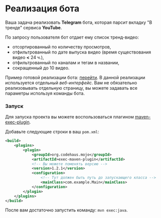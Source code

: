 # Реализация бота

Ваша задача реализовать **Telegram** бота, которая парсит вкладку "В тренде" сервиса **YouTube**. 

По запросу пользователя бот отдает ему список тренд-видео:
* отсортированный по количеству просмотров,
* отфильтрованный по дате выпуска видео (время существования видео **<** 24 ч.),
* отфильтрованный по каналам и тегам в названии,
* сокращенный до 10 видео.

Пример готовой реализации бота: [перейти](https://telegram.me/YouTrendsBot). 
В данной реализации используется отдельный *веб-интерфейс*.
Вам не обязательно реализовывать отдельную страницу, вы можете задавать все параметры используя команды бота.

### Запуск
Для запуска проекта вы можете воспользоваться плагином [maven-exec-plugin](http://www.mojohaus.org/exec-maven-plugin/usage.html).

Добавьте следующие строки в ваш `pom.xml`:

```xml
<build>
    <plugins>
        <plugin>
            <groupId>org.codehaus.mojo</groupId>
            <artifactId>exec-maven-plugin</artifactId>
            <!-- Вы можете поменять версию -->
            <version>1.2.1</version>
            <configuration>
                <!-- Тут должен быть путь до запускающего класса -->
                <mainClass>com.example.Main</mainClass> 
            </configuration>
        </plugin>
    </plugins>
</build>
```

После вам достаточно запустить команду: `mvn exec:java`.
